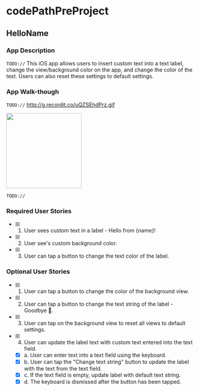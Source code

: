 # codePathPreProject

## HelloName

### App Description
`TODO://` This iOS app allows users to insert custom text into a text label, change the view/background color on the app, and change the color of the text. Users can also reset these settings to default settings.

### App Walk-though
`TODO://` http://g.recordit.co/uQZSEhdPrz.gif

<img src="http://g.recordit.co/uQZSEhdPrz.gif" width=200><br>

`TODO://`

### Required User Stories
- [x] 1. User sees custom text in a label - Hello from {name}!
- [x] 2. User see's custom background color.
- [x] 3. User can tap a button to change the text color of the label.

### Optional User Stories
- [x] 1. User can tap a button to change the color of the background view.
- [x] 2. User can tap a button to change the text string of the label - Goodbye 👋.
- [x] 3. User can tap on the background view to reset all views to default settings.
- [x] 4. User can update the label text with custom text entered into the text field.
   - [x] a. User can enter text into a text field using the keyboard.
   - [x] b. User can tap the "Change text string" button to update the label with the text from the text field.
   - [x] c. If the text field is empty, update label with default text string.
   - [x] d. The keyboard is dismissed after the button has been tapped.
